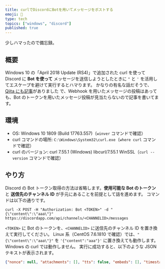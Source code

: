 ```yaml
---
title: curlでDiscordにBotを用いてメッセージをポストする
emoji: 💬
type: tech
topics: ["windows", "discord"]
published: true
---
```


少しハマったので備忘録。

## 概要

Windows 10 の「April 2018 Update (RS4)」で追加された curl を使って Discord に **Bot を使って** メッセージを送信しようとしたときに `"` と `'` を活用してエスケープを避けて実行するとハマります。
かなりの有名な話だそうで、[Qiita にも記事](https://qiita.com/tocoteron/items/291b463e45f422abd425)がありました
で、Webhook を用いたメッセージの投稿はあっても、Bot のトークンを用いたメッセージ投稿が見当たらないので記事を書いてます。

## 環境

- OS: Windows 10 1809 (Build 17763.557)（`winver` コマンドで確認）
- curl コマンドの場所: `C:\Windows\System32\curl.exe`（`where curl` コマンドで確認）
- curl のバージョン: curl 7.55.1 (Windows) libcurl/7.55.1 WinSSL（`curl --version` コマンドで確認）

## やり方

Discord の Bot トークン取得の方法は省略します。**使用可能な Bot のトークン** と **送信先のチャンネル ID** が手元にあることを前提として話を進めます。
コマンドは以下の通りです。

```shell
curl -X POST -H "Authorization: Bot <TOKEN>" -d "{\"content\":\"aaa\"}" https://discordapp.com/api/channels/<CHANNELID>/messages
```

`<TOKEN>` に Bot のトークンを、`<CHANNELID>` に送信先のチャンネル ID を置き換えて実行してください。
Linux 系（CentOS 7.6.1810 で確認）では、`"{\"content\":\"aaa\"}"` を `'{"content":"aaa"}'` に置き換えても動作します。Windows の curl では動作しません。
実行に成功すると、以下のような JSON テキストが表示されます。

```json
{"nonce": null, "attachments": [], "tts": false, "embeds": [], "timestamp": "2019-07-03T05:23:51.255000+00:00", "mention_everyone": false, "id": "595847151637233676", "pinned": false, "edited_timestamp": null, "author": {"username": "jaotan", "discriminator": "6066", "bot": true, "id": "222018383556771840", "avatar": "75b9921bc266b3c75dc25c4d52e2a2a2"}, "mention_roles": [], "content": "aaa", "channel_id": "317161193175515137", "mentions": [], "type": 0}
```
